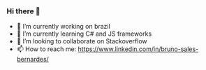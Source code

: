 ### Hi there 👋

- 🔭 I’m currently working on brazil
- 🌱 I’m currently learning C# and JS frameworks
- 👯 I’m looking to collaborate on Stackoverflow
- 📫 How to reach me: https://www.linkedin.com/in/bruno-sales-bernardes/
